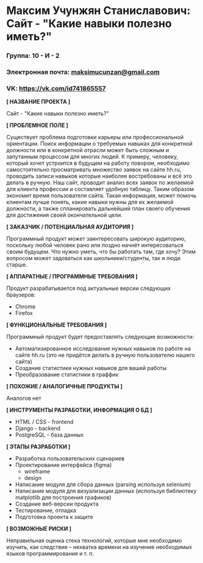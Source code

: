 # Максим Учунжян Станиславович: Сайт - "Какие навыки полезно иметь?"

### Группа: 10 - И - 2
### Электронная почта: maksimucunzan@gmail.com
### VK: https://vk.com/id741865557


**[ НАЗВАНИЕ ПРОЕКТА ]**

Сайт - "Какие навыки полезно иметь?"

**[ ПРОБЛЕМНОЕ ПОЛЕ ]**

Существует проблема подготовки карьеры или профессиональной ориентации. Поиск информации о требуемых навыках для конкретной должности или в конкретной отрасли может быть сложным и запутанным процессом для многих людей. К примеру, человеку, который хочет устроится в будущем на работу повором, необходимо самостоятельно просматривать множество заявок на сайте hh.ru, проводить записи навыков которые наиболее востребованы и всё это делать в ручную. Наш сайт, проводит анализ всех заявок по желаемой для клиента профессии и составляет удобную таблицу. Таким образом экономит время пользователя сайта. Такая информация, может помочь клиентам лучше понять, какие навыки нужны для их желаемой должности, а также спланировать дальнейший план своего обучения для достижения своей окончательной цели.

**[ ЗАКАЗЧИК / ПОТЕНЦИАЛЬНАЯ АУДИТОРИЯ ]**

Программный продукт может заинтересовать широкую аудиторию, поскольку любой человек рано или поздно начнёт интересоваться своим будущем. Что нужно уметь, что бы работать там, где хочу? Этим вопросом может задоваться как школьники/студенты, так и люди старше. 

**[ АППАРАТНЫЕ / ПРОГРАММНЫЕ ТРЕБОВАНИЯ ]** 

Продукт разрабатывается под актуальные версии следующих браузеров:

- Chrome
- Firefox

**[ ФУНКЦИОНАЛЬНЫЕ ТРЕБОВАНИЯ ]**

Программный продукт будет предоставлять следующие возможности:
* Автоматизированное исследование нужных навыков по работе на сайте hh.ru (это не придётся делать в ручную пользователю нашего сайта)
* Создание статистики нужных навыков для вашей работы 
* Преобразование статистики в граффик



**[ ПОХОЖИЕ / АНАЛОГИЧНЫЕ ПРОДУКТЫ ]**

Аналогов нет

**[ ИНСТРУМЕНТЫ РАЗРАБОТКИ, ИНФОРМАЦИЯ О БД ]**

*	HTML / CSS - frontend
* Django - backend
*	PostgreSQL - база данных

**[ ЭТАПЫ РАЗРАБОТКИ ]**

*	Разработка пользовательских сценариев
*	Проектирование интерфейса (figma)
    + wireframe 
    + design
*	Написание модуля для сбора данных (parsing используя selenium)
* Написание модуля для визуализации данных (используя библиотеку matplotlib для построения графиков)
*	Создание веб-версии продукта
*	Тестирование, отладка
*	Подготовка проекта к защите

**[ ВОЗМОЖНЫЕ РИСКИ ]**

Неправильная оценка стека технологий, которые мне необходимо изучить, как следствие – нехватка времени на изучение необходимых языков программирования и т. п.

